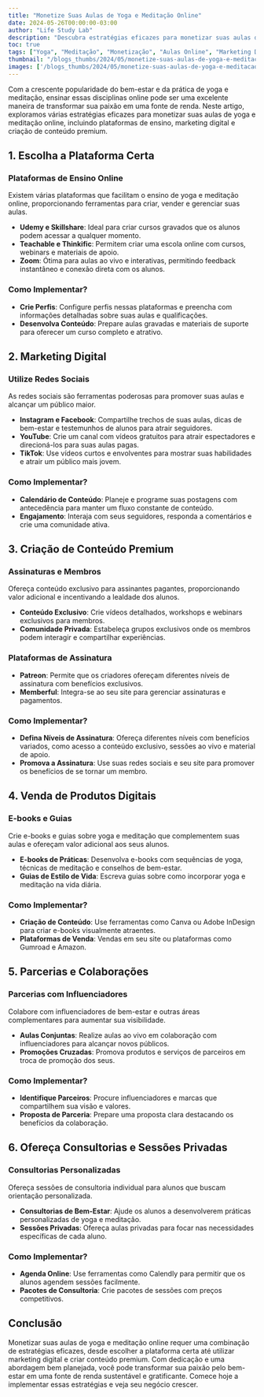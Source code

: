 ```yaml
---
title: "Monetize Suas Aulas de Yoga e Meditação Online"
date: 2024-05-26T00:00:00-03:00
author: "Life Study Lab"
description: "Descubra estratégias eficazes para monetizar suas aulas de yoga e meditação online, incluindo plataformas de ensino, marketing digital e criação de conteúdo premium."
toc: true
tags: ["Yoga", "Meditação", "Monetização", "Aulas Online", "Marketing Digital", "Conteúdo Premium", "Bem-Estar"]
thumbnail: "/blogs_thumbs/2024/05/monetize-suas-aulas-de-yoga-e-meditacao-online.jpg"
images: ['/blogs_thumbs/2024/05/monetize-suas-aulas-de-yoga-e-meditacao-online.jpg']
---
```


Com a crescente popularidade do bem-estar e da prática de yoga e meditação, ensinar essas disciplinas online pode ser uma excelente maneira de transformar sua paixão em uma fonte de renda. Neste artigo, exploramos várias estratégias eficazes para monetizar suas aulas de yoga e meditação online, incluindo plataformas de ensino, marketing digital e criação de conteúdo premium.

## 1. Escolha a Plataforma Certa

### Plataformas de Ensino Online

Existem várias plataformas que facilitam o ensino de yoga e meditação online, proporcionando ferramentas para criar, vender e gerenciar suas aulas.

- **Udemy e Skillshare**: Ideal para criar cursos gravados que os alunos podem acessar a qualquer momento.
- **Teachable e Thinkific**: Permitem criar uma escola online com cursos, webinars e materiais de apoio.
- **Zoom**: Ótima para aulas ao vivo e interativas, permitindo feedback instantâneo e conexão direta com os alunos.

### Como Implementar?

- **Crie Perfis**: Configure perfis nessas plataformas e preencha com informações detalhadas sobre suas aulas e qualificações.
- **Desenvolva Conteúdo**: Prepare aulas gravadas e materiais de suporte para oferecer um curso completo e atrativo.

## 2. Marketing Digital

### Utilize Redes Sociais

As redes sociais são ferramentas poderosas para promover suas aulas e alcançar um público maior.

- **Instagram e Facebook**: Compartilhe trechos de suas aulas, dicas de bem-estar e testemunhos de alunos para atrair seguidores.
- **YouTube**: Crie um canal com vídeos gratuitos para atrair espectadores e direcioná-los para suas aulas pagas.
- **TikTok**: Use vídeos curtos e envolventes para mostrar suas habilidades e atrair um público mais jovem.

### Como Implementar?

- **Calendário de Conteúdo**: Planeje e programe suas postagens com antecedência para manter um fluxo constante de conteúdo.
- **Engajamento**: Interaja com seus seguidores, responda a comentários e crie uma comunidade ativa.

## 3. Criação de Conteúdo Premium

### Assinaturas e Membros

Ofereça conteúdo exclusivo para assinantes pagantes, proporcionando valor adicional e incentivando a lealdade dos alunos.

- **Conteúdo Exclusivo**: Crie vídeos detalhados, workshops e webinars exclusivos para membros.
- **Comunidade Privada**: Estabeleça grupos exclusivos onde os membros podem interagir e compartilhar experiências.

### Plataformas de Assinatura

- **Patreon**: Permite que os criadores ofereçam diferentes níveis de assinatura com benefícios exclusivos.
- **Memberful**: Integra-se ao seu site para gerenciar assinaturas e pagamentos.

### Como Implementar?

- **Defina Níveis de Assinatura**: Ofereça diferentes níveis com benefícios variados, como acesso a conteúdo exclusivo, sessões ao vivo e material de apoio.
- **Promova a Assinatura**: Use suas redes sociais e seu site para promover os benefícios de se tornar um membro.

## 4. Venda de Produtos Digitais

### E-books e Guias

Crie e-books e guias sobre yoga e meditação que complementem suas aulas e ofereçam valor adicional aos seus alunos.

- **E-books de Práticas**: Desenvolva e-books com sequências de yoga, técnicas de meditação e conselhos de bem-estar.
- **Guias de Estilo de Vida**: Escreva guias sobre como incorporar yoga e meditação na vida diária.

### Como Implementar?

- **Criação de Conteúdo**: Use ferramentas como Canva ou Adobe InDesign para criar e-books visualmente atraentes.
- **Plataformas de Venda**: Vendas em seu site ou plataformas como Gumroad e Amazon.

## 5. Parcerias e Colaborações

### Parcerias com Influenciadores

Colabore com influenciadores de bem-estar e outras áreas complementares para aumentar sua visibilidade.

- **Aulas Conjuntas**: Realize aulas ao vivo em colaboração com influenciadores para alcançar novos públicos.
- **Promoções Cruzadas**: Promova produtos e serviços de parceiros em troca de promoção dos seus.

### Como Implementar?

- **Identifique Parceiros**: Procure influenciadores e marcas que compartilhem sua visão e valores.
- **Proposta de Parceria**: Prepare uma proposta clara destacando os benefícios da colaboração.

## 6. Ofereça Consultorias e Sessões Privadas

### Consultorias Personalizadas

Ofereça sessões de consultoria individual para alunos que buscam orientação personalizada.

- **Consultorias de Bem-Estar**: Ajude os alunos a desenvolverem práticas personalizadas de yoga e meditação.
- **Sessões Privadas**: Ofereça aulas privadas para focar nas necessidades específicas de cada aluno.

### Como Implementar?

- **Agenda Online**: Use ferramentas como Calendly para permitir que os alunos agendem sessões facilmente.
- **Pacotes de Consultoria**: Crie pacotes de sessões com preços competitivos.

## Conclusão

Monetizar suas aulas de yoga e meditação online requer uma combinação de estratégias eficazes, desde escolher a plataforma certa até utilizar marketing digital e criar conteúdo premium. Com dedicação e uma abordagem bem planejada, você pode transformar sua paixão pelo bem-estar em uma fonte de renda sustentável e gratificante. Comece hoje a implementar essas estratégias e veja seu negócio crescer.
